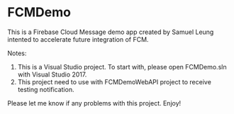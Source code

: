 # FCMDemo

This is a Firebase Cloud Message demo app created by Samuel Leung intented to accelerate future integration of FCM.

Notes:
1. This is a Visual Studio project. To start with, please open FCMDemo.sln with Visual Studio 2017.
2. This project need to use with FCMDemoWebAPI project to receive testing notification.

Please let me know if any problems with this project. Enjoy!
